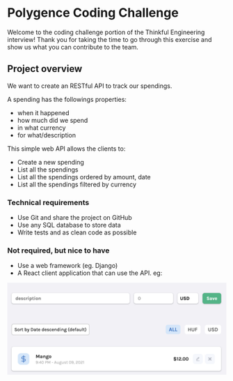 # Polygence Coding Challenge

Welcome to the coding challenge portion of the Thinkful Engineering interview! Thank you for taking the time to go through this exercise and show us what you can contribute to the team.

## Project overview

We want to create an RESTful API to track our spendings.

A spending has the followings properties: 
- when it happened
- how much did we spend
- in what currency
- for what/description

This simple web API allows the clients to:

- Create a new spending
- List all the spendings
- List all the spendings ordered by amount, date
- List all the spendings filtered by currency

### Technical requirements

- Use Git and share the project on GitHub
- Use any SQL database to store data
- Write tests and as clean code as possible

### Not required, but nice to have

- Use a web framework (eg. Django)
- A React client application that can use the API. eg:

![](app.png)
